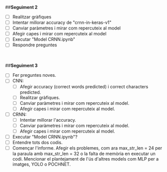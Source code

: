 ##**Seguiment 2**
- [ ] Realitzar gràfiques
- [ ] Intentar millorar accuracy de "crnn-in-keras-v1"
- [ ] Canviar paràmetres i mirar com repercuteix al model
- [ ] Afegir capes i mirar com repercuteix al model
- [ ] Executar "Model CRNN.ipynb"
- [ ] Respondre preguntes
<br/><br/><br/>

##**Seguiment 3**
- [ ] Fer preguntes noves.
- [ ] CNN:
  - [ ] Afegir accuracy (correct words predicted) i correct characters predicted.
  - [ ] Realitzar gràfiques.
  - [ ] Canviar paràmetres i mirar com repercuteix al model.
  - [ ] Afegir capes i mirar com repercuteix al model.
- [ ] CRNN:
  - [ ] Intentar millorar l'accuracy.
  - [ ] Canviar paràmetres i mirar com repercuteix al model.
  - [ ] Afegir capes i mirar com repercuteix al model.
- [ ] Executar "Model CRNN.ipynb"?
- [ ] Entendre tots dos codis.
- [ ] Començar l'informe. Afegir els problemes, com ara max_str_len = 24 per la paraula amb max_str_len = 32 o la falta de memòria en executar un codi. Mencionar el plantejament de l'ús d'altres models com MLP per a imatges, YOLO o POCHNET.
